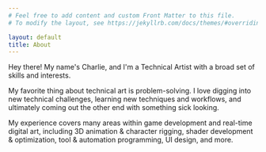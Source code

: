 ```yaml
---
# Feel free to add content and custom Front Matter to this file.
# To modify the layout, see https://jekyllrb.com/docs/themes/#overriding-theme-defaults

layout: default
title: About 
---
```


<div id="about-text-container">

Hey there! My name's Charlie, and I'm a Technical Artist with a broad set of skills and interests.

<p></p>

My favorite thing about technical art is problem-solving.
I love digging into new technical challenges, learning new techniques and workflows, and ultimately coming out the other end with something sick looking.

<p></p>

My experience covers many areas within game development and real-time digital art, including 3D animation & character rigging,
shader development & optimization, tool & automation programming, UI design, and more.


</div>
